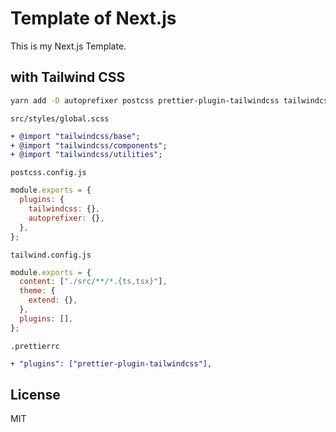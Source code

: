 # Template of Next.js

This is my Next.js Template.

## with Tailwind CSS

```bash
yarn add -D autoprefixer postcss prettier-plugin-tailwindcss tailwindcss
```

`src/styles/global.scss`
```diff
+ @import "tailwindcss/base";
+ @import "tailwindcss/components";
+ @import "tailwindcss/utilities";
```

`postcss.config.js`
```js
module.exports = {
  plugins: {
    tailwindcss: {},
    autoprefixer: {},
  },
};
```

`tailwind.config.js`
```js
module.exports = {
  content: ["./src/**/*.{ts,tsx}"],
  theme: {
    extend: {},
  },
  plugins: [],
};
```

`.prettierrc`
```diff
+ "plugins": ["prettier-plugin-tailwindcss"],
```

## License

MIT
